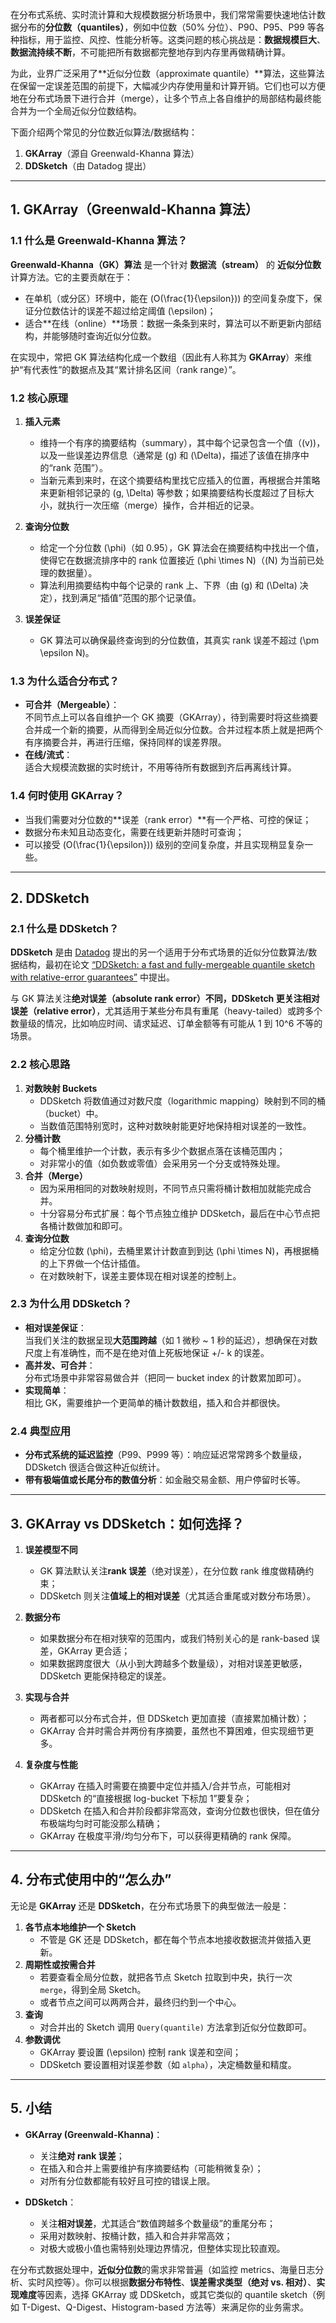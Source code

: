 在分布式系统、实时流计算和大规模数据分析场景中，我们常常需要快速地估计数据分布的**分位数（quantiles）**，例如中位数（50% 分位）、P90、P95、P99 等各种指标，用于监控、风控、性能分析等。这类问题的核心挑战是：**数据规模巨大**、**数据流持续不断**，不可能把所有数据都完整地存到内存里再做精确计算。

为此，业界广泛采用了**近似分位数（approximate quantile）**算法，这些算法在保留一定误差范围的前提下，大幅减少内存使用量和计算开销。它们也可以方便地在分布式场景下进行合并（merge），让多个节点上各自维护的局部结构最终能合并为一个全局近似分位数结构。

下面介绍两个常见的分位数近似算法/数据结构：

1. **GKArray**（源自 Greenwald-Khanna 算法）
2. **DDSketch**（由 Datadog 提出）

---

## 1. GKArray（Greenwald-Khanna 算法）

### 1.1 什么是 Greenwald-Khanna 算法？

**Greenwald-Khanna（GK）算法** 是一个针对 **数据流（stream）** 的 **近似分位数** 计算方法。它的主要贡献在于：

- 在单机（或分区）环境中，能在 \(O(\frac{1}{\epsilon})\) 的空间复杂度下，保证分位数估计的误差不超过给定阈值 \(\epsilon\)；
- 适合**在线（online）**场景：数据一条条到来时，算法可以不断更新内部结构，并能够随时查询近似分位数。

在实现中，常把 GK 算法结构化成一个数组（因此有人称其为 **GKArray**）来维护“有代表性”的数据点及其“累计排名区间（rank range）”。

### 1.2 核心原理

1. **插入元素**

   - 维持一个有序的摘要结构（summary），其中每个记录包含一个值（\(v\))，以及一些误差边界信息（通常是 \(g\) 和 \(\Delta\)，描述了该值在排序中的“rank 范围”）。
   - 当新元素到来时，在这个摘要结构里找它应插入的位置，再根据合并策略来更新相邻记录的 \(g, \Delta\) 等参数；如果摘要结构长度超过了目标大小，就执行一次压缩（merge）操作，合并相近的记录。

2. **查询分位数**

   - 给定一个分位数 \(\phi\)（如 0.95），GK 算法会在摘要结构中找出一个值，使得它在数据流排序中的 rank 位置接近 \(\phi \times N\)（\(N\) 为当前已处理的数据量）。
   - 算法利用摘要结构中每个记录的 rank 上、下界（由 \(g\) 和 \(\Delta\) 决定），找到满足“插值”范围的那个记录值。

3. **误差保证**
   - GK 算法可以确保最终查询到的分位数值，其真实 rank 误差不超过 \(\pm \epsilon N\)。

### 1.3 为什么适合分布式？

- **可合并（Mergeable）**：  
  不同节点上可以各自维护一个 GK 摘要（GKArray），待到需要时将这些摘要合并成一个新的摘要，从而得到全局近似分位数。合并过程本质上就是把两个有序摘要合并，再进行压缩，保持同样的误差界限。
- **在线/流式**：  
  适合大规模流数据的实时统计，不用等待所有数据到齐后再离线计算。

### 1.4 何时使用 GKArray？

- 当我们需要对分位数的**误差（rank error）**有一个严格、可控的保证；
- 数据分布未知且动态变化，需要在线更新并随时可查询；
- 可以接受 \(O(\frac{1}{\epsilon})\) 级别的空间复杂度，并且实现稍显复杂一些。

---

## 2. DDSketch

### 2.1 什么是 DDSketch？

**DDSketch** 是由 [Datadog](https://www.datadoghq.com/) 提出的另一个适用于分布式场景的近似分位数算法/数据结构，最初在论文 [“DDSketch: a fast and fully-mergeable quantile sketch with relative-error guarantees”](https://arxiv.org/abs/1908.10693) 中提出。

与 GK 算法关注**绝对误差（absolute rank error）**不同，DDSketch 更关注**相对误差（relative error）**，尤其适用于某些分布具有重尾（heavy-tailed）或跨多个数量级的情况，比如响应时间、请求延迟、订单金额等有可能从 1 到 10^6 不等的场景。

### 2.2 核心思路

1. **对数映射 Buckets**
   - DDSketch 将数值通过对数尺度（logarithmic mapping）映射到不同的桶（bucket）中。
   - 当数值范围特别宽时，这种对数映射能更好地保持相对误差的一致性。
2. **分桶计数**
   - 每个桶里维护一个计数，表示有多少个数据点落在该桶范围内；
   - 对非常小的值（如负数或零值）会采用另一个分支或特殊处理。
3. **合并（Merge）**
   - 因为采用相同的对数映射规则，不同节点只需将桶计数相加就能完成合并。
   - 十分容易分布式扩展：每个节点独立维护 DDSketch，最后在中心节点把各桶计数做加和即可。
4. **查询分位数**
   - 给定分位数 \(\phi\)，去桶里累计计数直到到达 \(\phi \times N\)，再根据桶的上下界做一个估计插值。
   - 在对数映射下，误差主要体现在相对误差的控制上。

### 2.3 为什么用 DDSketch？

- **相对误差保证**：  
  当我们关注的数据呈现**大范围跨越**（如 1 微秒 ~ 1 秒的延迟），想确保在对数尺度上有准确性，而不是在绝对值上死板地保证 +/- k 的误差。
- **高并发、可合并**：  
  分布式场景中非常容易做合并（把同一 bucket index 的计数累加即可）。
- **实现简单**：  
  相比 GK，需要维护一个更简单的桶计数数组，插入和合并都很快。

### 2.4 典型应用

- **分布式系统的延迟监控**（P99、P999 等）：响应延迟常常跨多个数量级，DDSketch 很适合做这种近似统计。
- **带有极端值或长尾分布的数值分析**：如金融交易金额、用户停留时长等。

---

## 3. GKArray vs DDSketch：如何选择？

1. **误差模型不同**

   - GK 算法默认关注**rank 误差**（绝对误差），在分位数 rank 维度做精确约束；
   - DDSketch 则关注**值域上的相对误差**（尤其适合重尾或对数分布场景）。

2. **数据分布**

   - 如果数据分布在相对狭窄的范围内，或我们特别关心的是 rank-based 误差，GKArray 更合适；
   - 如果数据跨度很大（从小到大跨越多个数量级），对相对误差更敏感，DDSketch 更能保持稳定的误差。

3. **实现与合并**

   - 两者都可以分布式合并，但 DDSketch 更加直接（直接累加桶计数）；
   - GKArray 合并时需合并两份有序摘要，虽然也不算困难，但实现细节更多。

4. **复杂度与性能**
   - GKArray 在插入时需要在摘要中定位并插入/合并节点，可能相对 DDSketch 的“直接根据 log-bucket 下标加 1”要复杂；
   - DDSketch 在插入和合并阶段都非常高效，查询分位数也很快，但在值分布极端均匀时可能没那么精确；
   - GKArray 在极度平滑/均匀分布下，可以获得更精确的 rank 保障。

---

## 4. 分布式使用中的“怎么办”

无论是 **GKArray** 还是 **DDSketch**，在分布式场景下的典型做法一般是：

1. **各节点本地维护一个 Sketch**
   - 不管是 GK 还是 DDSketch，都在每个节点本地接收数据流并做插入更新。
2. **周期性或按需合并**
   - 若要查看全局分位数，就把各节点 Sketch 拉取到中央，执行一次 `merge`，得到全局 Sketch。
   - 或者节点之间可以两两合并，最终归约到一个中心。
3. **查询**
   - 对合并出的 Sketch 调用 `Query(quantile)` 方法拿到近似分位数即可。
4. **参数调优**
   - GKArray 要设置 \(\epsilon\) 控制 rank 误差和空间；
   - DDSketch 要设置相对误差参数（如 `alpha`），决定桶数量和精度。

---

## 5. 小结

- **GKArray (Greenwald-Khanna)**：

  - 关注**绝对 rank 误差**；
  - 在插入和合并上需要维护有序摘要结构（可能稍微复杂）；
  - 对所有分位数都能有较好且可控的错误上限。

- **DDSketch**：
  - 关注**相对误差**，尤其适合“数值跨越多个数量级”的重尾分布；
  - 采用对数映射、按桶计数，插入和合并非常高效；
  - 对极大或极小值也需特别处理边界情况，但整体实现比较直观。

在分布式数据处理中，**近似分位数**的需求非常普遍（如监控 metrics、海量日志分析、实时风控等）。你可以根据**数据分布特性**、**误差需求类型（绝对 vs. 相对）**、**实现难度**等因素，选择 GKArray 或 DDSketch，或其它类似的 quantile sketch（例如 T-Digest、Q-Digest、Histogram-based 方法等）来满足你的业务需求。
